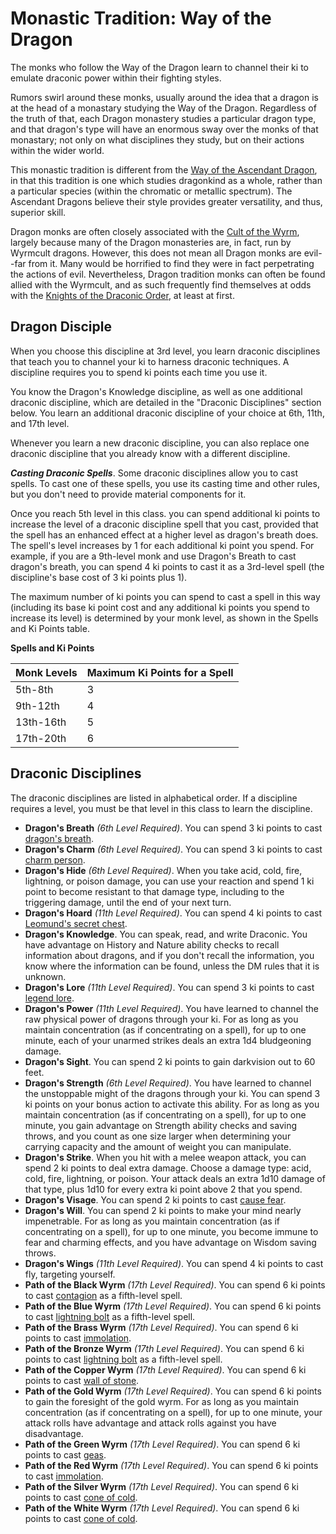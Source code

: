 # Monastic Tradition: Way of the Dragon
The monks who follow the Way of the Dragon learn to channel their ki to emulate draconic power within their fighting styles.

Rumors swirl around these monks, usually around the idea that a dragon is at the head of a monastary studying the Way of the Dragon. Regardless of the truth of that, each Dragon monastery studies a particular dragon type, and that dragon's type will have an enormous sway over the monks of that monastary; not only on what disciplines they study, but on their actions within the wider world.

This monastic tradition is different from the [Way of the Ascendant Dragon](AscendantDragon.md), in that this tradition is one which studies dragonkind as a whole, rather than a particular species (within the chromatic or metallic spectrum). The Ascendant Dragons believe their style provides greater versatility, and thus, superior skill.

Dragon monks are often closely associated with the [Cult of the Wyrm](../../Organizations/CultOfTheWyrm.md), largely because many of the Dragon monasteries are, in fact, run by Wyrmcult dragons. However, this does not mean all Dragon monks are evil--far from it. Many would be horrified to find they were in fact perpetrating the actions of evil. Nevertheless, Dragon tradition monks can often be found allied with the Wyrmcult, and as such frequently find themselves at odds with the [Knights of the Draconic Order](../../Organizations/MilitantOrders/DraconicOrder), at least at first.

## Dragon Disciple
When you choose this discipline at 3rd level, you learn draconic disciplines that teach you to channel your ki to harness draconic techniques. A discipline requires you to spend ki points each time you use it. 

You know the Dragon's Knowledge discipline, as well as one additional draconic discipline, which are detailed in the "Draconic Disciplines" section below. You learn an additional draconic discipline of your choice at 6th, 11th, and 17th level.

Whenever you learn a new draconic discipline, you can also replace one draconic discipline that you already know with a different discipline.

***Casting Draconic Spells***. Some draconic disciplines allow you to cast spells. To cast one of these spells, you use its casting time and other rules, but you don't need to provide material components for it.

Once you reach 5th level in this class. you can spend additional ki points to increase the level of a draconic discipline spell that you cast, provided that the spell has an enhanced effect at a higher level as dragon's breath does. The spell's level increases by 1 for each additional ki point you spend. For example, if you are a 9th-level monk and use Dragon's Breath to cast dragon's breath, you can spend 4 ki points to cast it as a 3rd-level spell (the discipline's base cost of 3 ki points plus 1).

The maximum number of ki points you can spend to cast a spell in this way (including its base ki point cost and any additional ki points you spend to increase its level) is determined by your monk level, as shown in the Spells and Ki Points table.

**Spells and Ki Points**

Monk Levels|Maximum Ki Points for a Spell
-----------|----------------------------
5th-8th|3
9th-12th|4
13th-16th|5
17th-20th|6

## Draconic Disciplines
The draconic disciplines are listed in alphabetical order. If a discipline requires a level, you must be that level in this class to learn the discipline.

* **Dragon's Breath** *(6th Level Required)*. You can spend 3 ki points to cast [dragon's breath]().
* **Dragon's Charm** *(6th Level Required)*. You can spend 3 ki points to cast [charm person]().
* **Dragon's Hide** *(6th Level Required)*. When you take acid, cold, fire, lightning, or poison damage, you can use your reaction and spend 1 ki point to become resistant to that damage type, including to the triggering damage, until the end of your next turn.
* **Dragon's Hoard** *(11th Level Required)*. You can spend 4 ki points to cast [Leomund's secret chest]().
* **Dragon's Knowledge**. You can speak, read, and write Draconic. You have advantage on History and Nature ability checks to recall information about dragons, and if you don't recall the information, you know where the information can be found, unless the DM rules that it is unknown.
* **Dragon's Lore** *(11th Level Required)*. You can spend 3 ki points to cast [legend lore]().
* **Dragon's Power** *(11th Level Required)*. You have learned to channel the raw physical power of dragons through your ki. For as long as you maintain concentration (as if concentrating on a spell), for up to one minute, each of your unarmed strikes deals an extra 1d4 bludgeoning damage.
* **Dragon's Sight**. You can spend 2 ki points to gain darkvision out to 60 feet.
* **Dragon's Strength** *(6th Level Required)*. You have learned to channel the unstoppable might of the dragons through your ki. You can spend 3 ki points on your bonus action to activate this ability. For as long as you maintain concentration (as if concentrating on a spell), for up to one minute, you gain advantage on Strength ability checks and saving throws, and you count as one size larger when determining your carrying capacity and the amount of weight you can manipulate.
* **Dragon's Strike**. When you hit with a melee weapon attack, you can spend 2 ki points to deal extra damage. Choose a damage type: acid, cold, fire, lightning, or poison. Your attack deals an extra 1d10 damage of that type, plus 1d10 for every extra ki point above 2 that you spend.
* **Dragon's Visage**. You can spend 2 ki points to cast [cause fear](../../Magic/Spells/cause-fear.md).
* **Dragon's Will**. You can spend 2 ki points to make your mind nearly impenetrable. For as long as you maintain concentration (as if concentrating on a spell), for up to one minute, you become immune to fear and charming effects, and you have advantage on Wisdom saving throws.
* **Dragon's Wings** *(11th Level Required)*. You can spend 4 ki points to cast fly, targeting yourself.
* **Path of the Black Wyrm** *(17th Level Required)*. You can spend 6 ki points to cast [contagion](../../Magic/Spells/contagion.md) as a fifth-level spell.
* **Path of the Blue Wyrm** *(17th Level Required)*. You can spend 6 ki points to cast [lightning bolt](../../Magic/Spells/lightning-bolt.md) as a fifth-level spell.
* **Path of the Brass Wyrm** *(17th Level Required)*. You can spend 6 ki points to cast [immolation](../../Magic/Spells/immolation.md).
* **Path of the Bronze Wyrm** *(17th Level Required)*. You can spend 6 ki points to cast [lightning bolt](../../Magic/Spells/lightning-bolt.md) as a fifth-level spell.
* **Path of the Copper Wyrm** *(17th Level Required)*. You can spend 6 ki points to cast [wall of stone](../../Magic/Spells/wall-of-stone.md).
* **Path of the Gold Wyrm** *(17th Level Required)*. You can spend 6 ki points to gain the foresight of the gold wyrm. For as long as you maintain concentration (as if concentrating on a spell), for up to one minute, your attack rolls have advantage and attack rolls against you have disadvantage.
* **Path of the Green Wyrm** *(17th Level Required)*. You can spend 6 ki points to cast [geas](../../Magic/Spells/geas.md).
* **Path of the Red Wyrm** *(17th Level Required)*. You can spend 6 ki points to cast [immolation](../../Magic/Spells/immolation.md).
* **Path of the Silver Wyrm** *(17th Level Required)*. You can spend 6 ki points to cast [cone of cold](../../Magic/Spells/cone-of-cold.md).
* **Path of the White Wyrm** *(17th Level Required)*. You can spend 6 ki points to cast [cone of cold](../../Magic/Spells/cone-of-cold.md).
